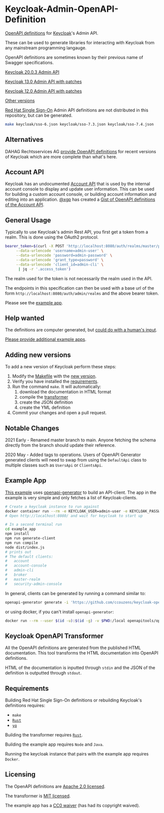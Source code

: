 # Keycloak-Admin-OpenAPI-Definition

[OpenAPI definitions](https://github.com/OAI/OpenAPI-Specification) for
[Keycloak](https://www.keycloak.org/)'s Admin API.

These can be used to generate libraries for interacting with Keycloak from any
mainstream programming langauge.

OpenAPI definitions are sometimes known by their previous name of Swagger
specifications.

[Keycloak 20.0.3 Admin API](./keycloak/20.0.3.json)

[Keycloak 13.0 Admin API with patches](./keycloak/13.0-patched.json)

[Keycloak 12.0 Admin API with patches](./keycloak/12.0-patched.json)

[Other versions](./keycloak/)

[Red Hat Single Sign-On](https://access.redhat.com/products/red-hat-single-sign-on)
Admin API definitions are not distributed in this repository, but can be
generated.

```bash
make keycloak/sso-6.json keycloak/sso-7.3.json keycloak/sso-7.4.json
```

## Alternatives

DAHAG Rechtsservices AG
[provide OpenAPI definitions](https://github.com/dahag-ag/keycloak-openapi) for
recent versions of Keycloak which are more complete than what's here.

## Account API

Keycloak has an undocumented [Account API](https://github.com/keycloak/keycloak/blob/main/services/src/main/java/org/keycloak/services/resources/account/AccountRestService.java) that is used by the internal account console to display and update user information. This can be used for building a custom account console, or building account information and editing into an application. [@xgp](https://github.com/xgp) has created a [Gist of OpenAPI definitions of the Account API](https://gist.github.com/xgp/2d77cbebc6164160faae6aa77d127a57).

## General Usage

Typically to use Keycloak's admin Rest API, you first get a token from a realm.
This is done using the OAuth2 protocol.

```bash
bearer_token=$(curl -X POST 'http://localhost:8080/auth/realms/master/protocol/openid-connect/token' \
     --data-urlencode 'username=admin-user' \
     --data-urlencode 'password=admin-password' \
     --data-urlencode 'grant_type=password' \
     --data-urlencode 'client_id=admin-cli' \
      | jq -r '.access_token')
```

The realm used for the token is not necessarily the realm used in the API.

The endpoints in this specification can then be used with a base url of the form
`http://localhost:8080/auth/admin/realms` and the above bearer token.

Please see the [example app](example_app/src/index.ts).

## Help wanted

The definitions are computer generated, but
[could do with a human's input](https://github.com/ccouzens/keycloak-openapi/issues/10).

[Please provide additional example apps](https://github.com/ccouzens/keycloak-openapi/issues/14).

## Adding new versions

To add a new version of Keycloak perform these steps:

1. Modify the [Makefile](./Makefile) with the
   [new version](https://github.com/ccouzens/keycloak-openapi/commit/6f717533b13cd07bae3c4aa1f55907fb40338540#diff-76ed074a9305c04054cdebb9e9aad2d818052b07091de1f20cad0bbac34ffb52).
2. Verify you have installed the [requirements](#requirements).
3. Run the command `make`. It will automatically:
   1. download the documentation in HTML format
   2. compile the [transformer](#keycloak-openapi-transformer)
   3. create the JSON definition
   4. create the YML definition
4. Commit your changes and open a pull request.

## Notable Changes

2021 Early - Renamed master branch to main. Anyone fetching the schema directly
from the branch should update their reference.

2020 May - Added tags to operations. Users of OpenAPI Generator generated
clients will need to swap from using the `DefaultApi` class to multiple classes
such as `UsersApi` or `ClientsApi`.

## Example App

[This example](./example_app/) uses
[openapi-generator](https://github.com/OpenAPITools/openapi-generator) to build
an API-client. The app in the example is very simple and only fetches a list of
Keycloak-clients.

```bash
# Create a keycloak instance to run against
docker container run --rm -e KEYCLOAK_USER=admin-user -e KEYCLOAK_PASSWORD=admin-password -p 8080:8080 docker.io/jboss/keycloak:13.0.0
# Open http://localhost:8080/ and wait for keycloak to start up

# In a second terminal run
cd example_app
npm install
npm run generate-client
npm run compile
node dist/index.js
# prints out
# The default clients:
#   account
#   account-console
#   admin-cli
#   broker
#   master-realm
#   security-admin-console
```

In general, clients can be generated by running a command similar to:

```bash
openapi-generator generate -i 'https://github.com/ccouzens/keycloak-openapi/raw/main/keycloak/20.0.3.json' -g 'typescript-axios' -o 'src/keycloak-client'
```

or using docker, if you can't install `openapi-generator`:

```bash
docker run --rm --user $(id -u):$(id -g) -v $PWD:/local openapitools/openapi-generator-cli generate -i 'https://github.com/ccouzens/keycloak-openapi/raw/main/keycloak/20.0.3.json' -g typescript-axios -o /local/src/keycloak-client
```
## Keycloak OpenAPI Transformer

All the OpenAPI definitions are generated from the published HTML documentation.
This tool transforms the HTML documentation into OpenAPI definitions.

HTML of the documentation is inputted through `stdin` and the JSON of the
definition is outputted through `stdout`.

## Requirements

Building Red Hat Single Sign-On definitions or rebuilding Keycloak's definitions
requires:

- `make`
- [`Rust`](https://www.rust-lang.org/tools/install)
- [`yq`](https://github.com/mikefarah/yq/)

Building the transformer requires
[`Rust`](https://www.rust-lang.org/tools/install).

Building the example app requires `Node` and `Java`.

Running the keycloak instance that pairs with the example app requires `Docker`.

## Licensing

The OpenAPI definitions are [Apache 2.0 licensed](./keycloak/LICENSE.txt).

The transformer is [MIT licensed](keycloak-openapi-transformer/LICENSE).

The example app has a [CC0 waiver](example_app/WAIVER) (has had its copyright
waived).
